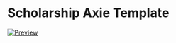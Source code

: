# Scholarship Axie Template


[![Preview](https://i.imgur.com/B5r2aM0m.png)](https://www.youtube.com/watch?v=0DnDM1Rnyq8)
